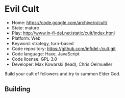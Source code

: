 # Evil Cult

- Home: https://code.google.com/archive/p/cult/
- State: mature
- Play: http://www.in-fi-del.net/static/cult/index.html
- Platform: Web
- Keyword: strategy, turn-based
- Code repository: https://github.com/infidel-/cult.git
- Code language: Haxe, JavaScript
- Code license: GPL-3.0
- Developer: Max Kowarski (lead),  Chris Oelmueller

Build your cult of followers and try to summon Elder God.

## Building
